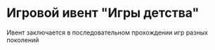 # Игровой ивент "Игры детства"

 Ивент заключается в последовательном прохождении игр разных поколений
